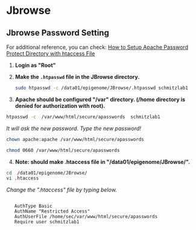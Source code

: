 # Jbrowse
## Jbrowse Password Setting

For additional reference, you can check: [How to Setup Apache Password Protect Directory with htaccess File](https://www.cyberciti.biz/faq/howto-setup-apache-password-protect-directory-with-htaccess-file/)

1. **Login as "Root"** 

2. **Make the `.htpasswd` file in the JBrowse directory.**
   ```bash
   sudo htpasswd -c /data01/epigenome/JBrowse/.htpasswd schmitzlab1
   ```

3.  **Apache should be configured "/var" directory. (/home directory is denied for authorization with root).**

   ```bash
  htpasswd -c  /var/www/html/secure/apasswords  schmitzlab1
   ```
   *It will ask the new password. Type the new password!*
      
   ```bash
   chown apache:apache /var/www/html/secure/apasswords

   chmod 0660 /var/www/html/secure/apasswords
   ```


4.  **Note: should make .htaccess file in "/data01/epigenome/JBrowse/".**
   ```bash
   cd  /data01/epigenome/JBrowse/
   vi .htaccess
   ```
   *Change the ".htaccess" file by typing below.*

   <pre><code>
   AuthType Basic
   AuthName "Restricted Access"
   AuthUserFile /home/sec/var/www/html/secure/apasswords
   Require user schmitzlab1
   </code></pre>
